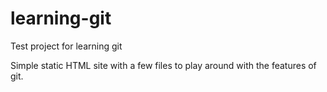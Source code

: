 # learning-git

Test project for learning git

Simple static HTML site with a few files to play around with the features of git.
